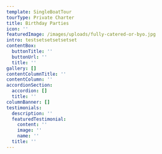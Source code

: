 ```yaml
---
template: SingleBoatTour
tourType: Private Charter
title: Birthday Parties
icon: ''
featuredImage: /images/uploads/fully-catered-or-byo.jpg
intro: testsetsetsetsetset
contentBox:
  buttonTitle: ''
  buttonUrl: ''
  title: ''
gallery: []
contentColumnTitle: ''
contentColumn: ''
accordionSection:
  accordion: []
  title: ''
columnBanner: []
testimonials:
  description: ''
  featuredTestimonial:
    content: ''
    image: ''
    name: ''
  title: ''
---
```



